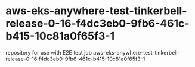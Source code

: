 # aws-eks-anywhere-test-tinkerbell-release-0-16-f4dc3eb0-9fb6-461c-b415-10c81a0f65f3-1
repository for use with E2E test job aws-eks-anywhere-test-tinkerbell-release-0-16:f4dc3eb0-9fb6-461c-b415-10c81a0f65f3-1

